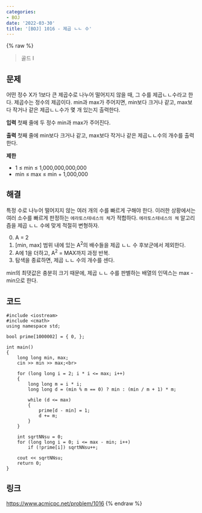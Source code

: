 ```yaml
---
categories:
- BOJ
date: '2022-03-30'
title: '[BOJ] 1016 - 제곱 ㄴㄴ 수'
---
```


{% raw %}
>골드 I

## 문제
어떤 정수 X가 1보다 큰 제곱수로 나누어 떨어지지 않을 때, 그 수를 제곱ㄴㄴ수라고 한다. 제곱수는 정수의 제곱이다. min과 max가 주어지면, min보다 크거나 같고, max보다 작거나 같은 제곱ㄴㄴ수가 몇 개 있는지 출력한다.

**입력**
첫째 줄에 두 정수 min과 max가 주어진다.

**출력**
첫째 줄에 min보다 크거나 같고, max보다 작거나 같은 제곱ㄴㄴ수의 개수를 출력한다.

**제한**
-   1 ≤ min ≤ 1,000,000,000,000
-   min ≤ max ≤ min + 1,000,000

##  해결
특정 수로 나누어 떨어지지 않는 여러 개의 수를 빠르게 구해야 한다. 이러한 상황에서는 여러 소수를 빠르게 판정하는 `에라토스테네스의 체`가 적합하다. `에라토스테네스의 체` 알고리즘을 제곱 ㄴㄴ 수에 맞게 적절히 변형하자.

0. A = 2
1. [min, max] 범위 내에 있는 A<sup>2</sup>의 배수들을 제곱 ㄴㄴ 수 후보군에서 제외한다.
2. A에 1을 더하고, A<sup>2</sup> = MAX까지 과정 반복.<br>
3. 탐색을 종료하면, 제곱 ㄴㄴ 수의 개수를 센다.

min의 최댓값은 충분히 크기 때문에, 제곱 ㄴㄴ 수를 판별하는 배열의 인덱스는 max - min으로 한다.

## 코드
```
#include <iostream>
#include <cmath>
using namespace std;

bool prime[1000002] = { 0, };

int main()
{
	long long min, max;
	cin >> min >> max;<br>

	for (long long i = 2; i * i <= max; i++)
	{
		long long m = i * i;
		long long d = (min % m == 0) ? min : (min / m + 1) * m;

		while (d <= max)
		{
			prime[d - min] = 1;
			d += m;
		}
	}

	int sqrtNNsu = 0;
	for (long long i = 0; i <= max - min; i++)
		if (!prime[i]) sqrtNNsu++;

	cout << sqrtNNsu;
	return 0;
}
```

## 링크
https://www.acmicpc.net/problem/1016
{% endraw %}